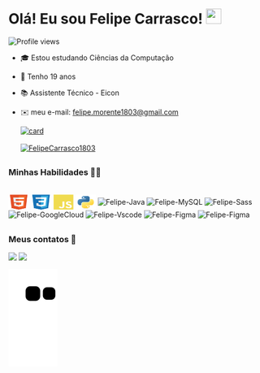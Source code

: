 # Olá! Eu sou Felipe Carrasco! <img src="https://raw.githubusercontent.com/MartinHeinz/MartinHeinz/master/wave.gif" width="30px" height="30px">

<p align="left"> <img src="https://komarev.com/ghpvc/?username=FelipeCarrasco1803&color=blueviolet" alt="Profile views" /> </p>

- 🎓 Estou estudando Ciências da Computação
- :tada: Tenho 19 anos
- 📚 Assistente Técnico - Eicon
- ✉️ meu e-mail: felipe.morente1803@gmail.com

  [![card](https://github-readme-stats.vercel.app/api?username=FelipeCarrasco1803&theme=tokyonight&show_icons=true)](https://github.com/FelipeCarrasco1803/)
  <br>
  <br>
  [![FelipeCarrasco1803](https://github-readme-stats.vercel.app/api/top-langs/?username=FelipeCarrasco1803&layout=compact&theme=tokyonight&show_icons=true)](https://github.com/anuraghazra/github-readme-stats)


  
##
  
### Minhas Habilidades :technologist:

<div style="display: inline_block"><br>
  <img align="center" alt="Felipe-HTML" height="30" width="40" margin-top="10" src="https://raw.githubusercontent.com/devicons/devicon/master/icons/html5/html5-original.svg">
  <img align="center" alt="Felipe-CSS" height="30" width="40" margin-top="10" src="https://raw.githubusercontent.com/devicons/devicon/master/icons/css3/css3-original.svg">
  <img align="center" alt="Felipe-JS" height="30" width="40" margin-top="10" src="https://raw.githubusercontent.com/devicons/devicon/master/icons/javascript/javascript-plain.svg">
  <img align="center" alt="Felipe-Python" height="30" width="40" margin-top="10" src="https://raw.githubusercontent.com/devicons/devicon/master/icons/python/python-original.svg">
  <img align="center" alt="Felipe-Java" height="30" width="40" margin-top="10" src="https://cdn.jsdelivr.net/gh/devicons/devicon/icons/java/java-original-wordmark.svg">
  <img align="center" alt="Felipe-MySQL" height="30" width="40" margin-top="10" src="https://cdn.jsdelivr.net/gh/devicons/devicon/icons/mysql/mysql-original-wordmark.svg" />
  <img align="center" alt="Felipe-Sass" height="30" width="40" margin-top="10" src="https://cdn.jsdelivr.net/gh/devicons/devicon/icons/sass/sass-original.svg" />
  <img align="center" alt="Felipe-GoogleCloud" height="30" width="40" margin-top="10" src="https://cdn.jsdelivr.net/gh/devicons/devicon@latest/icons/googlecloud/googlecloud-original.svg" />
  <img align="center" alt="Felipe-Vscode" height="30" width="40" margin-top="10" src="https://cdn.jsdelivr.net/gh/devicons/devicon/icons/vscode/vscode-original.svg" />
  <img align="center" alt="Felipe-Figma" height="30" width="40" margin-top="10" src="https://cdn.jsdelivr.net/gh/devicons/devicon/icons/figma/figma-original.svg" />
  <img align="center" alt="Felipe-Figma" height="30" width="40" margin-top="10" src="https://cdn.jsdelivr.net/gh/devicons/devicon/icons/git/git-original.svg" />
</div>
  
##
  
### Meus contatos 📱
  
<div> 
  <a href = "mailto:felipe.morente1803@gmail.com"><img src="https://img.shields.io/badge/-Gmail-%23333?style=for-the-badge&logo=gmail&logoColor=white" target="_blank"></a>
  <a href="https://www.linkedin.com/in/felipe-carrasco01/" target="_blank"><img src="https://img.shields.io/badge/-LinkedIn-%230077B5?style=for-the-badge&logo=linkedin&logoColor=white" target="_blank"></a> 
 
</div>

  ![Snake animation](https://github.com/carlosvinicius-ai/carlosvinicius-ai/blob/output/github-contribution-grid-snake.svg)
